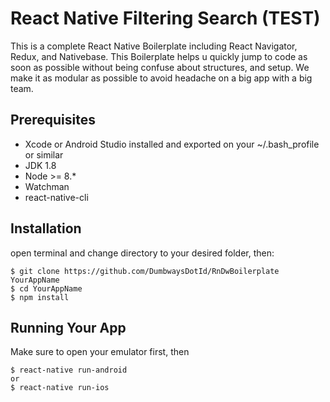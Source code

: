 # React Native Filtering Search (TEST)

This is a complete React Native Boilerplate including React Navigator, Redux, and Nativebase. This Boilerplate helps u quickly jump to code as soon as possible without being confuse about structures, and setup. We make it as modular as possible to avoid headache on a big app with a big team.

## Prerequisites

- Xcode or Android Studio installed and exported on your ~/.bash_profile or similar
- JDK 1.8
- Node >= 8.*
- Watchman
- react-native-cli

## Installation

open terminal and change directory to your desired folder, then:
```
$ git clone https://github.com/DumbwaysDotId/RnDwBoilerplate YourAppName
$ cd YourAppName
$ npm install
```

## Running Your App

Make sure to open your emulator first, then
```
$ react-native run-android
or
$ react-native run-ios
```
